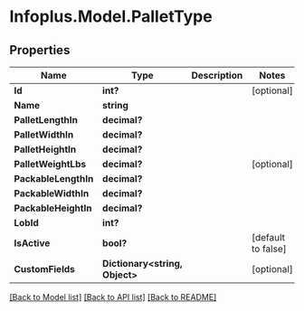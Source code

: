 # Infoplus.Model.PalletType
## Properties

Name | Type | Description | Notes
------------ | ------------- | ------------- | -------------
**Id** | **int?** |  | [optional] 
**Name** | **string** |  | 
**PalletLengthIn** | **decimal?** |  | 
**PalletWidthIn** | **decimal?** |  | 
**PalletHeightIn** | **decimal?** |  | 
**PalletWeightLbs** | **decimal?** |  | [optional] 
**PackableLengthIn** | **decimal?** |  | 
**PackableWidthIn** | **decimal?** |  | 
**PackableHeightIn** | **decimal?** |  | 
**LobId** | **int?** |  | 
**IsActive** | **bool?** |  | [default to false]
**CustomFields** | **Dictionary&lt;string, Object&gt;** |  | [optional] 

[[Back to Model list]](../README.md#documentation-for-models) [[Back to API list]](../README.md#documentation-for-api-endpoints) [[Back to README]](../README.md)

